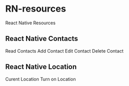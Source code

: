 # RN-resources

React Native Resources

## React Native Contacts

Read Contacts
Add Contact
Edit Contact
Delete Contact

## React Native Location
Curent Location
Turn on Location